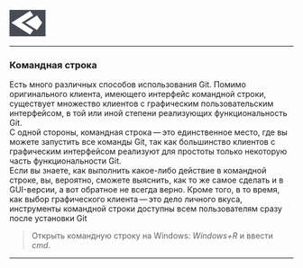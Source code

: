 [![](./assets/test%20bitti.png)](./readme.md "К содержанию")

---
### Командная строка
Есть много различных способов использования Git. Помимо оригинального клиента,
имеющего интерфейс командной строки, существует множество клиентов с графическим
пользовательским интерфейсом, в той или иной степени реализующих функциональность
Git.  
С одной
стороны, командная строка — это единственное место, где вы можете запустить все
команды Git, так как большинство клиентов с графическим интерфейсом реализуют для
простоты только некоторую часть функциональности Git.  
Если вы знаете, как выполнить
какое-либо действие в командной строке, вы, вероятно, сможете выяснить, как то же самое
сделать и в GUI-версии, а вот обратное не всегда верно. Кроме того, в то время, как выбор
графического клиента — это дело личного вкуса, инструменты командной строки доступны
всем пользователям сразу после установки Git

> Открыть командную строку на Windows: *Windows+R* и ввести *cmd*.

---
